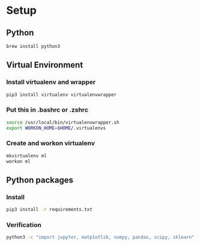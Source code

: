 # Setup

## Python
```bash
brew install python3
```

## Virtual Environment

### Install virtualenv and wrapper
```bash
pip3 install virtualenv virtualenvwrapper
```

### Put this in .bashrc or .zshrc
```bash
source /usr/local/bin/virtualenvwrapper.sh
export WORKON_HOME=$HOME/.virtualenvs
```

### Create and workon virtualenv
```bash
mkvirtualenv ml
workon ml
```

## Python packages

### Install
```bash
pip3 install -r requirements.txt
```

### Verification
```bash
python3 -c "import jupyter, matplotlib, numpy, pandas, scipy, sklearn"
```
